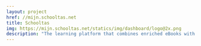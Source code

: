 ```yaml
---
layout: project
href: //mijn.schooltas.net
title: Schooltas
img: https://mijn.schooltas.net/statics/img/dashboard/logo@2x.png
description: "The learning platform that combines enriched eBooks with social & collaborative learning tools. A web application with a shared interface for schoolchildren, teachers and book editors that enables entirely digital learning environment: reading, writing, making notes and drawings, reviewing homework, playing games like wordweb and enriching book content with interactive elements (video, photo, game, etc). \n Techniques used: html5, css3 / scss, javascript / vue.js"
---
```

